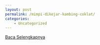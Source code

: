 ```yaml
---
layout: post
permalink: /mimpi-dikejar-kambing-coklat/
categories:
    - Uncategorized
---
```


[Baca Selengkapnya](/10)